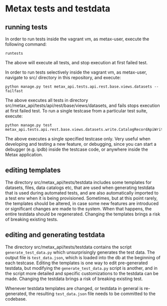 # Metax tests and testdata


## running tests


In order to run tests inside the vagrant vm, as metax-user, execute the following command:

```
runtests
```

The above will execute all tests, and stop execution at first failed test.

In order to run tests selectively inside the vagrant vm, as metax-user, navigate to src/ directory in this repository, and execute:

```
python manage.py test metax_api.tests.api.rest.base.views.datasets --failfast
```

The above executes all tests in directory src/metax_api/tests/api/rest/base/views/datasets, and fails stops execution at first failed test. To run a single testcase from a particular test suite, execute:

```
python manage.py test metax_api.tests.api.rest.base.views.datasets.write.CatalogRecordApiWriteDatasetVersioning.test_changing_files_creates_new_dataset_version
```

The above executes a single specified testcase only. Very useful when developing and testing a new feature, or debugging, since you can start a debugger (e.g. ipdb) inside the testcase code, or anywhere inside the Metax application.


## editing templates


The directory src/metax_api/tests/testdata includes some templates for datasets, files, data catalogs etc, that are used when generating testdata that is used during automated tests, and are also automatically imported to a test env when it is being provisioned. Sometimes, but at this point rarely, the templates should be altered, in case some new features are introduced or significant changes are made to the system. When that happens, the entire testdata should be regenerated. Changing the templates brings a risk of breaking existing tests.


## editing and generating testdata


The directory src/metax_api/tests/testdata contains the script ``generate_test_data.py`` which unsurprisingly generates the test data. The output file is ``test_data.json``, which is loaded into the db at the beginning of each testcase. Editing the templates is one way to edit pre-generated testdata, but modifying the ``generate_test_data.py`` script is another, and in the script more detailed and specific customizations to the testdata can be made. Changing the testdata brings a risk of breaking existing test.

Whenever testdata templates are changed, or testdata in general is re-generated, the resulting ``test_data.json`` file needs to be committed to the codebase.
